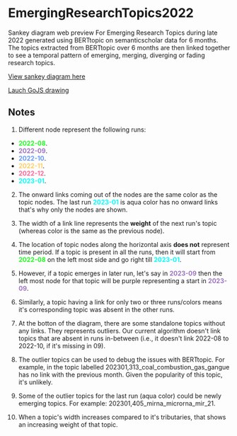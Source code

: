 # EmergingResearchTopics2022
 Sankey diagram web preview For Emerging Research Topics during late 2022 generated using BERTtopic on semanticscholar data for 6 months. The topics extracted from BERTtopic over 6 months are then linked together to see a temporal pattern of emerging, merging, diverging or fading research topics.


[View sankey diagram here](https://tabahi.github.io/EmergingResearchTopics2022/)


[Lauch GoJS drawing](https://tabahi.github.io/EmergingResearchTopics2022/draw.html)

## Notes


1. Different node represent the following runs:
- <span style="color:#1fff22">**2022-08**</span>.
- <span style="color:#9d75c2">**2022-09**</span>.
- <span style="color:#6699ff">**2022-10**</span>.
- <span style="color:#ffcc66">**2022-11**</span>.
- <span style="color:#ff6699">**2022-12**</span>.
- <span style="color:#00ffff">**2023-01**</span>.





2. The onward links coming out of the nodes are the same color as the topic nodes. The last run <span style="color:#00ffff">**2023-01**</span> is aqua color has no onward links that's why only the nodes are shown.

3. The width of a link line represents the **weight** of the next run's topic (whereas color is the same as the previous node).


4. The location of topic nodes along the horizontal axis **does not** represent time period. If a topic is present in all the runs, then it will start from <span style="color:#1fff22">**2022-08**</span> on the left most side and go right till <span style="color:#00ffff">**2023-01**</span>.

5. However, if a topic emerges in later run, let's say in <span style="color:#9d75c2">**2023-09**</span> then the left most node for that topic will be purple representing a start in <span style="color:#9d75c2">**2023-09**</span>.

6. Similarly, a topic having a link for only two or three runs/colors means it's corresponding topic was absent in the other runs.

7. At the botton of the diagram, there are some standalone topics without any links. They represents outliers. Our current algorithm doesn't link topics that are absent in runs in-between (i.e., it doesn't link 2022-08 to 2022-10, if it's missing in 09).

8. The outlier topics can be used to debug the issues with BERTtopic. For example, in the topic labelled 202301,313_coal_combustion_gas_gangue has no link with the previous month. Given the popularity of this topic, it's unlikely.

9. Some of the outlier topics for the last run (aqua color) could be newly emerging topics. For example: 202301,405_mirna_microrna_mir_21.

10. When a topic's width increases compared to it's tributaries, that shows an increasing weight of that topic.

